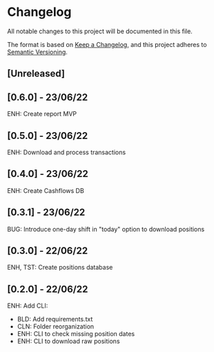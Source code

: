 # Changelog
All notable changes to this project will be documented in this file.

The format is based on [Keep a Changelog](https://keepachangelog.com/en/1.0.0/),
and this project adheres to [Semantic Versioning](https://semver.org/spec/v2.0.0.html).

## [Unreleased]


## [0.6.0] - 23/06/22

ENH: Create report MVP

## [0.5.0] - 23/06/22

ENH: Download and process transactions

## [0.4.0] - 23/06/22

ENH: Create Cashflows DB

## [0.3.1] - 23/06/22

BUG: Introduce one-day shift in "today" option
to download positions

## [0.3.0] - 22/06/22

ENH, TST: Create positions database

## [0.2.0] - 22/06/22

ENH: Add CLI:
  - BLD: Add requirements.txt
  - CLN: Folder reorganization
  - ENH: CLI to check missing position dates
  - ENH: CLI to download raw positions
